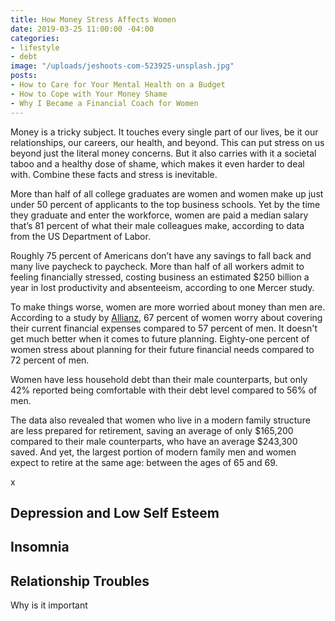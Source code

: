 ```yaml
---
title: How Money Stress Affects Women
date: 2019-03-25 11:00:00 -04:00
categories:
- lifestyle
- debt
image: "/uploads/jeshoots-com-523925-unsplash.jpg"
posts:
- How to Care for Your Mental Health on a Budget
- How to Cope with Your Money Shame
- Why I Became a Financial Coach for Women
---
```


Money is a tricky subject. It touches every single part of our lives, be it our relationships, our careers, our health, and beyond. This can put stress on us beyond just the literal money concerns. But it also carries with it a societal taboo and a healthy dose of shame, which makes it even harder to deal with. Combine these facts and stress is inevitable. 

More than half of all college graduates are women and women make up just under 50 percent of applicants to the top business schools. Yet by the time they graduate and enter the workforce, women are paid a median salary that’s 81 percent of what their male colleagues make, according to data from the US Department of Labor.

Roughly 75 percent of Americans don’t have any savings to fall back and many live paycheck to paycheck. More than half of all workers admit to feeling financially stressed, costing business an estimated $250 billion a year in lost productivity and absenteeism, according to one Mercer study.

To make things worse, women are more worried about money than men are. According to a study by [Allianz](http://www.allianzusa.com/lovefamilymoney/insights/financial-stress-affects-men-and-women-differently/), 67 percent of women worry about covering their current financial expenses compared to 57 percent of men. It doesn't get much better when it comes to future planning. Eighty-one percent of women stress about planning for their future financial needs compared to 72 percent of men.

Women have less household debt than their male counterparts, but only 42% reported being comfortable with their debt level compared to 56% of men.

The data also revealed that women who live in a modern family structure are less prepared for retirement, saving an average of only $165,200 compared to their male counterparts, who have an average $243,300 saved. And yet, the largest portion of modern family men and women expect to retire at the same age: between the ages of 65 and 69.

x

## Depression and Low Self Esteem

## Insomnia

## Relationship Troubles

Why is it important